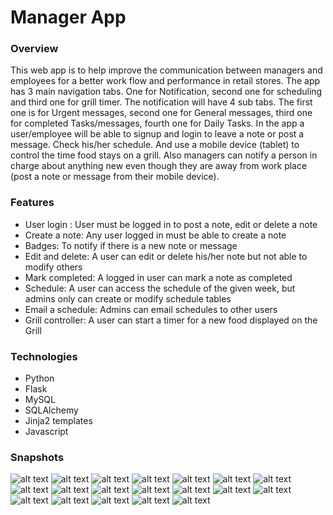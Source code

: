 # Manager App

### Overview
This web app is to help improve the communication between managers and employees for a better work flow and
performance in retail stores. The app has 3 main navigation tabs. One for Notification,
second one for scheduling and third one for grill timer. The notification will have 4 sub tabs. The
first one is for
Urgent messages, second one for General messages, third one for completed Tasks/messages, fourth one
for Daily Tasks.
In the app a user/employee will be able to signup and login to leave a note or post a message. Check
his/her schedule. And use a mobile device (tablet) to control the time food stays on a grill. Also managers can
notify a person in charge about anything new even though they are away from work place (post a note or message from
  their mobile device).

### Features
- User login : User must be logged in to post a note, edit or delete a note
- Create a note: Any user logged in must be able to create a note
- Badges: To notify if there is a new note or message
- Edit and delete: A user can edit or delete his/her note but not able to modify others
- Mark completed: A logged in user can mark a note as completed
- Schedule: A user can access the schedule of the given week, but admins only can create or modify
          schedule tables
- Email a schedule: Admins can email schedules to other users
- Grill controller: A user can start a timer for a new food displayed on the Grill


### Technologies
- Python
- Flask
- MySQL
- SQLAlchemy
- Jinja2 templates
- Javascript


### Snapshots

![alt text](https://raw.githubusercontent.com/adonayab/python_proj1_manager_app/master/project_snapshots/1_login.png)
![alt text](https://raw.githubusercontent.com/adonayab/python_proj1_manager_app/master/project_snapshots/2_register.png)
![alt text](https://raw.githubusercontent.com/adonayab/python_proj1_manager_app/master/project_snapshots/2_admin.png)
![alt text](https://raw.githubusercontent.com/adonayab/python_proj1_manager_app/master/project_snapshots/2_deleteComfirm.png)
![alt text](https://raw.githubusercontent.com/adonayab/python_proj1_manager_app/master/project_snapshots/3_msgHome.png)
![alt text](https://raw.githubusercontent.com/adonayab/python_proj1_manager_app/master/project_snapshots/4_newNote.png)
![alt text](https://raw.githubusercontent.com/adonayab/python_proj1_manager_app/master/project_snapshots/4_editNote.png)
![alt text](https://raw.githubusercontent.com/adonayab/python_proj1_manager_app/master/project_snapshots/4_noteOptions.png)
![alt text](https://raw.githubusercontent.com/adonayab/python_proj1_manager_app/master/project_snapshots/5_completed.png)
![alt text](https://raw.githubusercontent.com/adonayab/python_proj1_manager_app/master/project_snapshots/6_dailyTask.png)
![alt text](https://raw.githubusercontent.com/adonayab/python_proj1_manager_app/master/project_snapshots/7_addTask.png)
![alt text](https://raw.githubusercontent.com/adonayab/python_proj1_manager_app/master/project_snapshots/8_search.png)
![alt text](https://raw.githubusercontent.com/adonayab/python_proj1_manager_app/master/project_snapshots/9_scheduleHome.png)
![alt text](https://raw.githubusercontent.com/adonayab/python_proj1_manager_app/master/project_snapshots/10_viewSchedule.png)
![alt text](https://raw.githubusercontent.com/adonayab/python_proj1_manager_app/master/project_snapshots/11_createSchedule.png)
![alt text](https://raw.githubusercontent.com/adonayab/python_proj1_manager_app/master/project_snapshots/12_addSchedule.png)
![alt text](https://raw.githubusercontent.com/adonayab/python_proj1_manager_app/master/project_snapshots/13_editSchedule.png)
![alt text](https://raw.githubusercontent.com/adonayab/python_proj1_manager_app/master/project_snapshots/14_grillHome.png)
![alt text](https://raw.githubusercontent.com/adonayab/python_proj1_manager_app/master/project_snapshots/15_grillCountDown.png)

